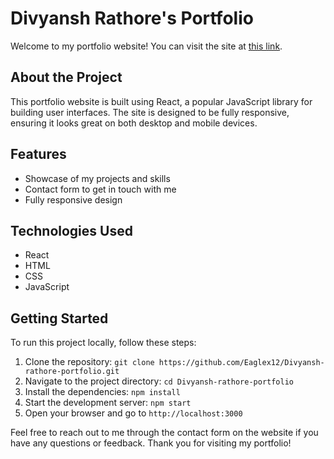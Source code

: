 # Divyansh Rathore's Portfolio

Welcome to my portfolio website! You can visit the site at [this link](https://eaglex12.github.io/Divyansh-rathore-portfolio/).

## About the Project

This portfolio website is built using React, a popular JavaScript library for building user interfaces. The site is designed to be fully responsive, ensuring it looks great on both desktop and mobile devices.

## Features

- Showcase of my projects and skills
- Contact form to get in touch with me
- Fully responsive design

## Technologies Used

- React
- HTML
- CSS
- JavaScript

## Getting Started

To run this project locally, follow these steps:

1. Clone the repository: `git clone https://github.com/Eaglex12/Divyansh-rathore-portfolio.git`
2. Navigate to the project directory: `cd Divyansh-rathore-portfolio`
3. Install the dependencies: `npm install`
4. Start the development server: `npm start`
5. Open your browser and go to `http://localhost:3000`

Feel free to reach out to me through the contact form on the website if you have any questions or feedback. Thank you for visiting my portfolio!
